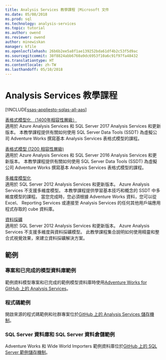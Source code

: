 ```yaml
---
title: Analysis Services 教學課程 |Microsoft 文件
ms.date: 05/08/2018
ms.prod: sql
ms.technology: analysis-services
ms.topic: tutorial
ms.author: owend
ms.reviewer: owend
author: minewiskan
manager: kfile
ms.openlocfilehash: 26b6b2ee5a8f1ae139252bda61df4b2c53f5d9ac
ms.sourcegitcommit: 38f8824abb6760a9dc6953f10a6c91f97fa48432
ms.translationtype: HT
ms.contentlocale: zh-TW
ms.lasthandoff: 05/10/2018
---
```

# <a name="analysis-services-tutorials"></a>Analysis Services 教學課程
[!INCLUDE[ssas-appliesto-sqlas-all-aas](../includes/ssas-appliesto-sqlas-all-aas.md)]

[表格式模型化 （1400年相容性層級）](tutorial-tabular-1400/as-adventure-works-tutorial.md)   
適用於 Azure Analysis Services 和 SQL Server 2017 Analysis Services 和更新版本。 本教學課程提供有關如何使用 SQL Server Data Tools (SSDT) 為虛擬公司 Adventure Works 撰寫基本 Analysis Services 表格式模型的課程。 

[表格式模型 (1200 相容性層級)](../analysis-services/tabular-modeling-adventure-works-tutorial.md)  
適用於 Azure Analysis Services 和 SQL Server 2016 Analysis Services 和更新版本。 本教學課程提供有關如何使用 SQL Server Data Tools (SSDT) 為虛擬公司 Adventure Works 撰寫基本 Analysis Services 表格式模型的課程。  
  
[多維度模型化](../analysis-services/multidimensional-modeling-adventure-works-tutorial.md)  
適用於 SQL Server 2012 Analysis Services 和更新版本。 Azure Analysis Services 不支援多維度模型。 本教學課程提供學習基本技巧和概念的 SSDT 中多維度模型的課程。 當您完成時，您必須根據 Adventure Works 資料，您可以從 Excel、 Reporting Services 或連接至 Analysis Services 的任何其他用戶端應用程式存取的 cube 資料庫。  
  
[資料採礦](../analysis-services/data-mining-tutorials-analysis-services.md)  
適用於 SQL Server 2012 Analysis Services 和更新版本。 Azure Analysis Services 不支援多維度與資料採礦模型。 此教學課程集合說明如何使用精靈和整合式視覺效果，來建立資料採礦解決方案。  
  
  
## <a name="samples"></a>範例 
### <a name="project-and-completed-model-database-samples"></a>專案和已完成的模型資料庫範例
範例資料模型專案和已完成的範例模型資料庫時使用[Adventure Works for GitHub 上的 Analysis Services](https://github.com/Microsoft/sql-server-samples/releases/tag/adventureworks-analysis-services)。

### <a name="code-samples"></a>程式碼範例
開啟來源的程式碼範例和社群專案位於[GitHub 上的 Analysis Services 儲存機制](https://github.com/Microsoft/Analysis-Services)。

### <a name="sql-server-database-and-sql-server-data-warehouse-samples"></a>SQL Server 資料庫和 SQL Server 資料倉儲範例  
Adventure Works 和 Wide World Importers 範例資料庫位於[GitHub 上的 SQL Server 範例儲存機制](https://github.com/Microsoft/sql-server-samples)。
  
  
  
